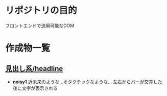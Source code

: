 # リポジトリの目的
フロントエンドで流用可能なDOM

# 作成物一覧

## [見出し系/headline](https://soray677.github.io/DOMMaterials/headline/)

- **[noisy1](./headline/noisy1)**
近未来のような...オタクチックなような...
左右からバーが交差した後に文字が表示される

